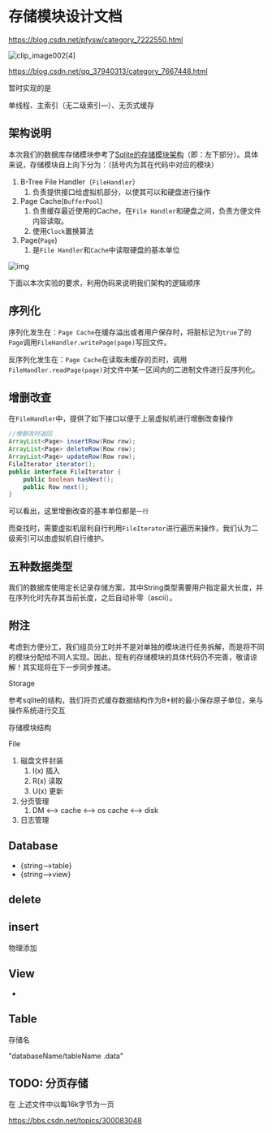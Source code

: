 #  存储模块设计文档 

 

 https://blog.csdn.net/pfysw/category_7222550.html 

 ![clip_image002[4]](https://img-blog.csdn.net/20180121182529294) 

 https://blog.csdn.net/qq_37940313/category_7667448.html 

暂时实现的是

单线程、主索引（无二级索引—）、无页式缓存

## 架构说明

本次我们的数据库存储模块参考了[Sqlite的存储模块架构]( https://www.sqlite.org/arch.html )（即：左下部分）。具体来说，存储模块自上向下分为：（括号内为其在代码中对应的模块）

1. B-Tree File Handler（`FileHandler`）
   1. 负责提供接口给虚拟机部分，以使其可以和硬盘进行操作
2. Page Cache(`BufferPool`)
   1. 负责缓存最近使用的Cache，在`File Handler`和硬盘之间，负责方便文件内容读取。
   2. 使用`Clock`置换算法
3. Page(`Page`)
   1. 是`File Handler`和`Cache`中读取硬盘的基本单位



 ![img](https://www.sqlite.org/images/arch2.gif)

下面以本次实验的要求，利用伪码来说明我们架构的逻辑顺序

## 序列化

序列化发生在：`Page Cache`在缓存溢出或者用户保存时，将脏标记为`true`了的`Page`调用`FileHandler.writePage(page)`写回文件。

反序列化发生在：`Page Cache`在读取未缓存的页时，调用`FileHandler.readPage(page)`对文件中某一区间内的二进制文件进行反序列化。

## 增删改查

在`FileHandler`中，提供了如下接口以便于上层虚拟机进行增删改查操作

```java
//增删改时返回
ArrayList<Page> insertRow(Row row);
ArrayList<Page> deleteRow(Row row);
ArrayList<Page> updateRow(Row row);
FileIterator iterator();
public interface FileIterator {
    public boolean hasNext();
    public Row next();
}
```
可以看出，这里增删改查的基本单位都是`一行`

而查找时，需要虚拟机层利自行利用`FileIterator`进行遍历来操作，我们认为二级索引可以由虚拟机自行维护。

## 五种数据类型

我们的数据库使用定长记录存储方案，其中String类型需要用户指定最大长度，并在序列化时先存其当前长度，之后自动补零（ascii）。

## 附注

考虑到方便分工，我们组员分工时并不是对单独的模块进行任务拆解，而是将不同的模块分配给不同人实现。因此，现有的存储模块的具体代码仍不完善，敬请谅解！其实现将在下一步同步推进。

Storage

参考sqlite的结构，我们将页式缓存数据结构作为B+树的最小保存原子单位，来与操作系统进行交互

存储模块结构

File



1. 磁盘文件封装
   1. I(x)  插入
   2. R(x) 读取
   3. U(x) 更新
2. 分页管理
   1. DM <--> cache <--> os cache <--> disk
3. 日志管理

## Database

* {string-->table}
* {string-->view}



## delete



## insert

物理添加





## View

* 

## Table

存储名

"databaseName/tableName .data"

## TODO: 分页存储

在 上述文件中以每16k字节为一页

 https://bbs.csdn.net/topics/300083048 
